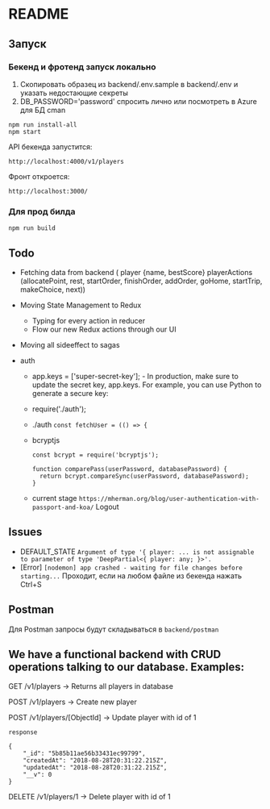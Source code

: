 # README

## Запуск

### Бекенд и фротенд запуск локально

1. Скопировать образец из backend/.env.sample в backend/.env и указать недостающие секреты
1. DB_PASSWORD='password' спросить лично или посмотреть в Azure для БД cman

```
npm run install-all
npm start
```

API бекенда запустится:

`http://localhost:4000/v1/players`

Фронт откроется:

`http://localhost:3000/`

### Для прод билда

```
npm run build
```

## Todo

- Fetching data from backend (
  player {name, bestScore}
  playerActions (allocatePoint, rest, startOrder, finishOrder, addOrder, goHome, startTrip, makeChoice, next))
- Moving State Management to Redux
  - Typing for every action in reducer
  - Flow our new Redux actions through our UI
- Moving all sideeffect to sagas
- auth

  - app.keys = ['super-secret-key']; - In production, make sure to update the secret key, app.keys. For example, you can use Python to generate a secure key:
  - require('./auth');
  - ./auth `const fetchUser = (() => {`
  - bcryptjs

    ```
    const bcrypt = require('bcryptjs');

    function comparePass(userPassword, databasePassword) {
      return bcrypt.compareSync(userPassword, databasePassword);
    }
    ```

  - current stage `https://mherman.org/blog/user-authentication-with-passport-and-koa/` Logout

## Issues

- DEFAULT_STATE `Argument of type '{ player: ... is not assignable to parameter of type 'DeepPartial<{ player: any; }>'.`
- [Error] `[nodemon] app crashed - waiting for file changes before starting...` Проходит, если на любом файле из бекенда нажать Ctrl+S

## Postman

Для Postman запросы будут складываться в `backend/postman`

## We have a functional backend with CRUD operations talking to our database. Examples:

GET /v1/players -> Returns all players in database

POST /v1/players -> Create new player

POST /v1/players/[ObjectId] -> Update player with id of 1

```
response

{
    "_id": "5b85b11ae56b33431ec99799",
    "createdAt": "2018-08-28T20:31:22.215Z",
    "updatedAt": "2018-08-28T20:31:22.215Z",
    "__v": 0
}
```

DELETE /v1/players/1 -> Delete player with id of 1

